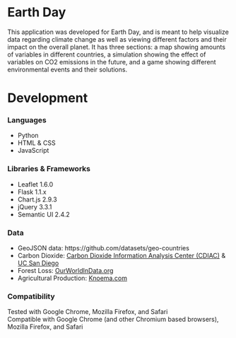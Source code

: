 # Earth Day

This application was developed for Earth Day, and is meant to help visualize data regarding climate change as well as viewing different factors and their impact on the overall planet. It has three sections: a map showing amounts of variables in different countries, a simulation showing the effect of variables on CO2 emissions in the future, and a game showing different environmental events and their solutions.

# Development
<h3>Languages</h3>
<ul>
  <li>Python</li>
  <li>HTML & CSS</li>
  <li>JavaScript</li>
</ul>
<h3>Libraries & Frameworks</h3>
<ul>
  <li>Leaflet 1.6.0</li>
  <li>Flask 1.1.x</li>
  <li>Chart.js 2.9.3</li>
  <li>jQuery 3.3.1</li>
  <li>Semantic UI 2.4.2</li>
</ul>
<h3>Data</h3>
<ul>
  <li>GeoJSON data: https://github.com/datasets/geo-countries</li>
  <li>Carbon Dioxide: <a href='http://cdiac.esd.ornl.gov/'>Carbon Dioxide Information Analysis Center (CDIAC)</a> & <a href='https://www.kaggle.com/ucsandiego/carbon-dioxide/data'>UC San Diego</a></li>
  <li>Forest Loss: <a href='https://ourworldindata.org/forests'>OurWorldInData.org</a></li>
  <li>Agricultural Production: <a href='https://knoema.com/atlas/topics/Agriculture/Value-of-Agricultural-Production-Gross-Production-Value-Current-Million-USdollar/Gross-value-of-agricultural-production'>Knoema.com</a></li>
</ul>
<h3>Compatibility</h3>
Tested with Google Chrome, Mozilla Firefox, and Safari<br>
Compatible with Google Chrome (and other Chromium based browsers), Mozilla Firefox, and Safari
